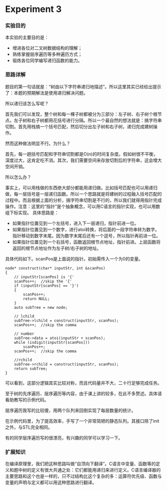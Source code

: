 # Experiment 3
### 实验目的

本实验的主要目的是：
* 增进各位对二叉树数据结构的理解；
* 熟练掌握层序遍历等多种遍历方式；
* 锻炼各位同学编写递归函数的能力。

### 思路详解
题目的第一句话就是：“树由以下字符串递归地描述”。所以这里其实已经给出提示了：本题的预期解法是使用递归解决问题。

所以递归该怎么写呢？

首先我们可以发现，整个树和每一棵子树都被分为三部分：左子树、右子树个根节点。左子树和右子树都用花括号进行分隔。所以一个最自然的想法就是：搞字符串切割。首先用栈搞一个括号匹配，然后切分出左子树和右子树，递归完成建树操作。

然而这种做法明显不行。为什么？

首先，每一趟括号匹配和字符串切割都是O(n)的时间复杂度。假如树很不平衡，深度过大，这肯定吃不消。其次，我们需要空间来存放切割后的字符串，这会增大空间开销。

所以怎么办？

事实上，可以用栈做的东西绝大部分都能用递归做。比如括号匹配也可以用递归做，每一层括号是一层递归函数。所以一个思路就是将建树的过程融入括号匹配的过程中。而且根据上面的分析，搞字符串切割是不行的，所以我们就得用指针完成操作。注意：这里的“指针”是个抽象概念，可以用C语言的指针实现，也可以用数组下标实现。
具体思路是：

* 如果指针位置见到一个左括号，进入下一层递归，指针前进一位。
* 如果指针位置见到一个数字，进行atoi转换，将后面的一段字符串转为数字。指针移动到数字末尾。因为数字末尾后还有一个逗号，所以指针再前进一位。
* 如果指针位置见到一个右括号，函数返回根节点地址，指针前进。上层函数将返回的根节点地址作为左子树/右子树的地址。

具体代码如下。scanPos是上面说的指针。初始需传入一个为0的变量。
```
node* construct(char* inputStr, int &scanPos)
{
	// inputStr[scanPos] is '{'
	scanPos++;	//skip the '{'
	if (inputStr[scanPos] == '}')
	{
		scanPos++;
		return NULL;
	}
	auto subTree = new node;

	// lchild
	subTree->lchild = construct(inputStr, scanPos);
	scanPos++;	//skip the comma
	
	// number
	subTree->data = atoi(inputStr + scanPos);
	while (isdigit(inputStr[scanPos]))
		scanPos++;
	scanPos++;	//skip the comma

	//rchild
	subTree->rchild = construct(inputStr, scanPos);
	return subTree;
}
```
可以看到，这部分逻辑其实比较对称，而且代码量并不大，二十行足够完成任务。

至于树的先序遍历、层序遍历等内容，由于课上讲的较多，在此不多赘述。具体请看助教写的示例代码。

层序遍历我写的比较傻，用两个队列来回倒实现了每层数量的统计。

在示例代码里，为了提高效率，手写了一个非常简陋的静态队列。其接口除了init之外，与STL完全相同。

有的同学层序遍历写的很漂亮，有兴趣的同学可以学习一下。

### 扩展知识
在编译原理里，我们把这种思路叫做“自顶向下翻译”。C语言中变量、函数等的定义和题中树的定义有很大共通之处：它们都能用递归来进行定义。C语言编译器的主要思路和这个也是一样的，只不过结构比这个复杂的多：运算符优先级、函数与变量的声明与定义都可以用这种思路进行翻译。